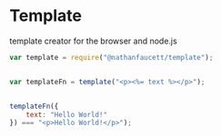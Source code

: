Template
=======

template creator for the browser and node.js

```javascript
var template = require("@nathanfaucett/template");


var templateFn = template("<p><%= text %></p>");


templateFn({
    text: "Hello World!"
}) === "<p>Hello World!</p>");
```
